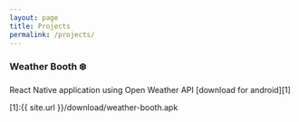 ```yaml
---
layout: page
title: Projects
permalink: /projects/
---
```


### Weather Booth ❄️

React Native application using Open Weather API [download for android][1]

[1]:{{ site.url }}/download/weather-booth.apk
